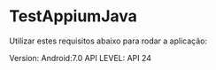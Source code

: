 # TestAppiumJava
Utilizar estes requisitos abaixo para rodar a aplicação: 


Version:    Android:7.0 
API LEVEL:   API 24
